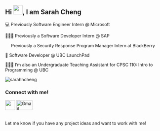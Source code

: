 <h2> Hi <img src="https://media.giphy.com/media/hvRJCLFzcasrR4ia7z/giphy.gif" width="30">, I am Sarah Cheng </h2>

💻 Previously Software Engineer Intern @ Microsoft

👩🏻‍💻 Previously a Software Developer Intern @ SAP

 <img src="http://pluspng.com/img-png/blackberry-logo-png-bbm-blackberry-messenger-logo-png-transp-1819438-png-images-pluspng-2400x2400.png" width=15> Previously a Security Response Program Manager Intern at BlackBerry

🚀 Software Developer @ UBC LaunchPad

👩🏻‍💻 I’m also an Undergraduate Teaching Assistant for CPSC 110: Intro to Programming @ UBC
  
  <p><img align="center" src="https://github-readme-stats.vercel.app/api/top-langs?username=sarahhcheng&show_icons=true&locale=en&layout=compact" alt="sarahhcheng" /></p>

<h3>Connect with me! </h3>
<a href="https://www.linkedin.com/in/sarah-cheng-/" ><img src="https://currentebikes.com/wp-content/uploads/linkedin-logo-3.png" width=32></a> 
<a href="mailto:sarahcheng40@gmail.com">
  <img img src="https://logos-world.net/wp-content/uploads/2020/11/Gmail-Logo.png" width=52 height=32 alt="Gmail"/>
  </a> <br />
  <br />
  <p> Let me know if you have any project ideas and want to work with me! </p>

<!---
sarahhcheng/sarahhcheng is a ✨ special ✨ repository because its `README.md` (this file) appears on your GitHub profile.
You can click the Preview link to take a look at your changes.
--->
